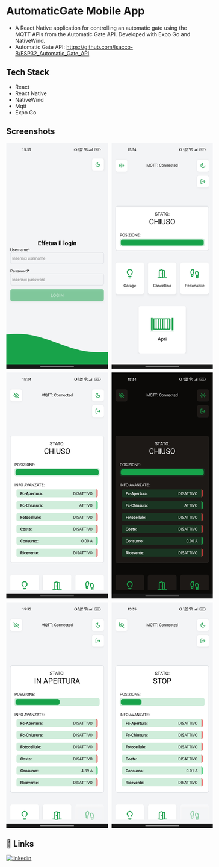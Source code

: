 # AutomaticGate Mobile App

- A React Native application for controlling an automatic gate using the MQTT APIs from the Automatic Gate API. Developed with Expo Go and NativeWind.
- Automatic Gate API: https://github.com/Isacco-B/ESP32_Automatic_Gate_API


## Tech Stack

- React
- React Native
- NativeWind
- Mqtt
- Expo Go

## Screenshots

<div style="display: flex; flex-direction: row; gap: 10px; margin-bottom: 10px">
    <img src="./gitAssets/img1.jpg" style="width: 300px ; height: 600px">
    <img src="./gitAssets/img2.jpg" style="width: 300px ; height: 600px">
</div>

<div style="display: flex; flex-direction: row; gap: 10px; margin-bottom: 10px">
    <img src="./gitAssets/img3.jpg" style="width: 300px ; height: 600px">
    <img src="./gitAssets/img4.jpg" style="width: 300px ; height: 600px">
</div>

<div style="display: flex; flex-direction: row; gap: 10px; margin-bottom: 10px">
    <img src="./gitAssets/img5.jpg" style="width: 300px ; height: 600px">
    <img src="./gitAssets/img6.jpg" style="width: 300px ; height: 600px">
</div>



## 🔗 Links

[![linkedin](https://img.shields.io/badge/linkedin-0A66C2?style=for-the-badge&logo=linkedin&logoColor=white)](https://www.linkedin.com/in/isacco-bertoli-10aa16252/)
